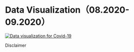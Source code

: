 # Data Visualization（08.2020-09.2020）
[![Data visualization for Covid-19](https://res.cloudinary.com/marcomontalbano/image/upload/v1654684839/video_to_markdown/images/youtube--2EKIGCL_9A8-c05b58ac6eb4c4700831b2b3070cd403.jpg)](https://www.youtube.com/watch?v=2EKIGCL_9A8 "Data visualization for Covid-19")

Disclaimer
